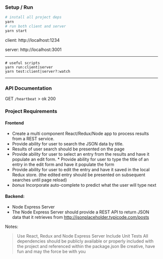 ### Setup / Run
```bash
# install all project deps
yarn
# run both client and server
yarn start
```

client: http://localhost:1234

server: http://localhost:3001

---

```
# useful scripts
yarn run:client|server
yarn test:client|server?:watch
```

---

### API Documentation
GET `/heartbeat` > ok 200

### Project Requirements

#### Frontend

- Create a multi component React/Redux/Node app to process results from a REST service.
- Provide ability for user to search the JSON data by title.
- Results of user search should be presented on the page
- Provide ability for user to select an entry from the results and have it populate an edit form. * Provide ability for user to type the title of an entry in the edit form and have it populate the form
- Provide ability for user to edit the entry and have it saved in the local Redux store. (the edited entry should be presented on subsequent searches until page reload)
- *bonus* Incorporate auto-complete to predict what the user will type next

#### Backend:
- Node Express Server
- The Node Express Server should provide a REST API to return JSON data that it retrieves from http://jsonplaceholder.typicode.com/posts


Notes:
> Use React, Redux and Node Express Server Include Unit Tests All dependencies should be publicly available or properly included with the project and referenced within the package.json Be creative, have fun and may the force be with you
